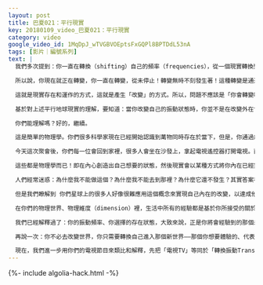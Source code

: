 ```yaml
---
layout: post
title: 巴夏021：平行現實
key: 20180109_video_巴夏021：平行現實
category: video
google_video_id: 1MqDpJ_wTVGBVOEptsFxGQPl8BPTDdL53nA
tags: [影片｜編號系列]
text: |
  我們多次提到：你一直在轉換（shifting）自己的頻率（frequencies），從一個現實轉換到另一個現實層面。你隨時都在進行著轉換。你現在就在轉換中。這是很自然的事。你不需要等做出轉變，因為你一直在轉變中，人窮其一生都在轉變中。這就是創造運動的方式，這就是存在於運動幻象背後的真實。創造運動幻象唯一的方式就是「轉變」，從一個平行現實轉換到另一個平行現實，兩者之間存在稍微的不同。

  所以說，你現在就正在轉變，你一直在轉變，從未停止！轉變無時不刻發生著！這種轉變是通過永不間斷地在平行現實中的頻率切換來實現的。你以前沒有注意到這一點，是因為你轉換進入的新現實和你之前的那個現實之間的差異極微。所以，要想能明顯地意識到改變，就是在你切換的前後現實之間創造出更大的差異。這樣，你就能知道自己在轉變，知道你隨時都在轉變之中了，從而，也知道了你不是「必須」去轉變，轉變是自動進行的，「轉變」是你的天性。

  這就是現實存在和運作的方式，這就是產生「改變」的方式。所以，問題不應該是「你會轉變嗎？」問題是「你要轉換到哪裡？」和「你將允許轉變以何種差異和不同發生？」。而這由你的信念系統中關於「什麼是可能的」來決定。因此，我們今天已說過，極其重要的是：你要切實專注於「頻率」，專注於自己希望經驗到的那個現實版本的振動頻率，即存在狀態！！

  基於對上述平行地球現實的理解，要知道：當你改變自己的振動狀態時，你並不是在改變外在世界，而是你切換自己、把自己帶入到一個平行地球實相。這個平行地球早已存在於那個振動水平上，而你的內在已經創造出這種振動水平。所以，這不是關乎迫使別人去改變，它僅僅是關乎改變你自身，將自己帶入那個能反映你內在狀態已經創造出的振動的平行地球、平行現實。然後，你會發現自己被已經身在那個世界的人們包圍。他們早就住在那裡，不過，他們其實是代表了一種振動，一種你已經創造出來並轉換進入它的振動。

  你們能理解嗎？好的，繼續。

  這是簡單的物理學。你們很多科學家現在已經開始認識到萬物同時存在於當下，但是，你通過創造有差異的振動頻率 從而創造了分裂的幻象。

  今天這次聚會後，你們每一位會回到家裡，很多人會坐在沙發上，拿起電視遙控器打開電視。而你們的電視機可以很好的幫助我們來理解這個問題。你們知道，在任意時間，你可以收看眾多電視節目中的任意一個，這些節目都同時存在，但是你只能收看到你調台選擇到的節目。物理現實就是如此精確的全息構架，你存在於哪個振頻，你選擇哪個振動狀態，你就會進入哪個實相。「你給出的正是你收回的」 這是簡單的物理學。「每一個力，都有一個同等的反作用力存在」這也是物理學。

  這些都是物理學而已！即在內心創造出自己想要的狀態，然後現實會以某種方式將你內在已經完成的轉變反射給你。不過你必須明白，反過來也成立：即你無法感知到你所不是的振動。繼續以電視節目為例，如果你調到二台，就不能接收四台的節目。你必須調到四台才能看到四台的節目——四台比喻你想要體驗的那個現實。如果在生活中，你的自我定義、情感、思想、行為舉止等等，都沒有體現出你想要體驗的那個現實的振動，那麼你就不能真正感知到那些能帶你轉換進入那個現實的任何機會。切記：你所不是的頻率，對你來說都是不可見的。

  人們經常迷惑：為什麼我不能做這個？為什麼我不能去到那裡？為什麼它還不發生？其實答案在於：那些事都存在於某些領域的頻率運行之中，但它們所創造的機會對於那些人是不可見的、不可知的、無法想像的。因為他們從未接收過有關的觀點和想法，即使那些機會就在面前，他們也沒辦法認出來，因為他們不在那個頻率水平上。你必須首先處於那個頻率狀態，才能看到那些機會和「門」，然後被帶入那個現實。這也是簡單的物理學。這是一個極其簡單的概念，一個最最基本的概念。

  但是我們瞭解到 你們星球上的很多人好像很難應用這個概念來實現自己內在的改變，以達成他們想要的目標。這就涉及到你們對自我的定義，以及你們的信念系統。這些基本上也就是我們談論的內容。因為你不能、也不可能切實經驗到某種現實，除非你深刻的相信你能經驗到它，除非你這樣定義它與自己的真實關係。

  在你們的物理世界、物理維度（dimension）裡，生活中所有的經驗都是基於你所接受的關於現實的最深的定義。有大量的關於你們未來各種可能性的討論。我現在想說的是，之前也已說過：那些只是「可能」的未來。未來，沒有什麼是確定不變的。你們要知道，那些只是可能性。「確定的未來」是不存在的，有很多很多種可能的未來。

  我們已經解釋過了：你的振動頻率、你選擇的存在狀態，大致來說，正是你將會經驗到的那個未來。即使有些人，他們的想法和你相反，他們的信念和你完全不同，他們也會有屬於自己的現實體驗。

  再說一次：你不必去改變世界，你只需要轉換自己進入那個新世界——那個你想要體驗的、代表改變的世界。允許那些沒有改變的人們留在他們想體驗的原來振動的世界，因為那個地球將繼續存在。此刻，所有的平行現實都同時存在，就像所有電視節目同時存在一樣。

  現在，我們進一步用你們的電視節目來類比和解釋，先把「電視TV」等同於「轉換振動Transformational Vibration」。（註：原電視TV=Television）好嗎？這就是你們要做的：Transformational Vibration=TV，轉換振動=電視。你決定你想要體驗怎樣的TV，轉換到怎樣的振動。記住：你必須調頻到那個頻道，否則你看不到自己想看到的那個TV/轉換頻率。
---
```


{%- include algolia-hack.html -%}
